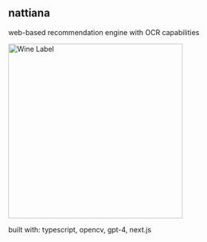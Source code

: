 ## nattiana

web-based recommendation engine with OCR capabilities

<img src="https://i.imgur.com/VcQno7v.jpeg" alt="Wine Label" width="350">

built with: typescript, opencv, gpt-4, next.js

